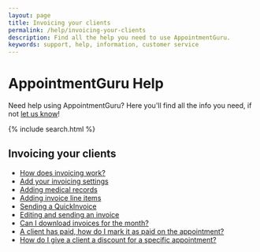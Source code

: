 ```yaml
---
layout: page
title: Invoicing your clients
permalink: /help/invoicing-your-clients
description: Find all the help you need to use AppointmentGuru.
keywords: support, help, information, customer service
---
```


# AppointmentGuru Help

Need help using AppointmentGuru? Here you'll find all the info you need, if not [let us know](mailto:support@appointmentguru.co)!

{% include search.html %}

## Invoicing your clients

* [How does invoicing work?](how-does-invoicing-work)
* [Add your invoicing settings](invoicing-settings)
* [Adding medical records](adding-medical-records)
* [Adding invoice line items](adding-invoice-line-items)
* [Sending a QuickInvoice](quickinvoice)
* [Editing and sending an invoice](edit-an-invoice)
* [Can I download invoices for the month?](download-invoices)
* [A client has paid, how do I mark it as paid on the appointment?](mark-as-paid)
* [How do I give a client a discount for a specific appointment?](discount-appointment)
